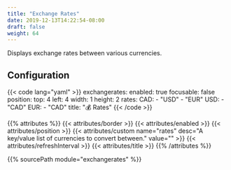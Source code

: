 ```yaml
---
title: "Exchange Rates"
date: 2019-12-13T14:22:54-08:00
draft: false
weight: 64
---
```


Displays exchange rates between various currencies.

## Configuration

{{< code lang="yaml" >}}
exchangerates:
  enabled: true
  focusable: false
  position:
    top: 4
    left: 4
    width: 1
    height: 2
  rates:
    CAD:
      - "USD"
      - "EUR"
    USD:
      - "CAD"
    EUR:
      - "CAD"
  title: "💰 Rates"
{{< /code >}}

{{% attributes %}}
  {{< attributes/border >}}
  {{< attributes/enabled >}}
  {{< attributes/position >}}
  {{< attributes/custom name="rates" desc="A key/value list of currencies to convert between." value="" >}}
  {{< attributes/refreshInterval >}}
  {{< attributes/title >}}
{{% /attributes %}}

{{% sourcePath module="exchangerates" %}}